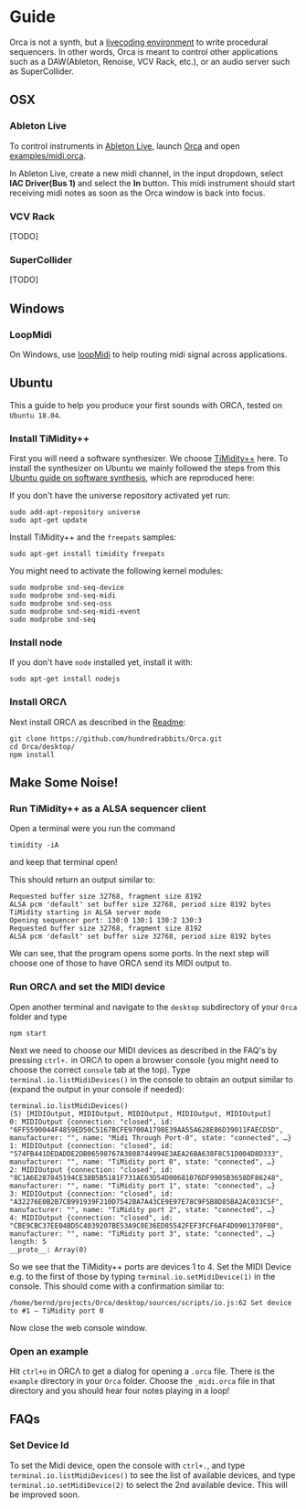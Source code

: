 # Guide

Orca is not a synth, but a [livecoding environment](https://www.reddit.com/r/livecoding/) to write procedural sequencers. In other words, Orca is meant to control other applications such as a DAW(Ableton, Renoise, VCV Rack, etc.), or an audio server such as SuperCollider.

## OSX

### Ableton Live

To control instruments in [Ableton Live](https://www.ableton.com/en/), launch [Orca](README.md) and open [examples/midi.orca](https://github.com/hundredrabbits/Orca/blob/master/examples/_midi.orca). 

In Ableton Live, create a new midi channel, in the input dropdown, select **IAC Driver(Bus 1)** and select the **In** button. This midi instrument should start receiving midi notes as soon as the Orca window is back into focus.

### VCV Rack

[TODO]

### SuperCollider

[TODO]

## Windows

### LoopMidi

On Windows, use [loopMidi](http://www.tobias-erichsen.de/software/loopmidi.html) to help routing midi signal across applications.

## Ubuntu

This a guide to help you produce your first sounds with ORCΛ, tested on `Ubuntu 18.04`.

### Install TiMidity++

First you will need a software synthesizer. We choose [TiMidity++](http://timidity.sourceforge.net) here. To install the synthesizer on Ubuntu we mainly followed the steps from this [Ubuntu guide on software synthesis](https://help.ubuntu.com/community/Midi/SoftwareSynthesisHowTo),
which are reproduced here:

If you don't have the universe repository activated yet run:

```
sudo add-apt-repository universe
sudo apt-get update
```

Install TiMidity++ and the `freepats` samples:

```
sudo apt-get install timidity freepats
```

You might need to activate the following kernel modules:

```
sudo modprobe snd-seq-device
sudo modprobe snd-seq-midi
sudo modprobe snd-seq-oss
sudo modprobe snd-seq-midi-event
sudo modprobe snd-seq
```

### Install node

If you don't have `node` installed yet, install it with:

```
sudo apt-get install nodejs
```

### Install ORCΛ

Next install ORCΛ as described in the [Readme](README.md):

```
git clone https://github.com/hundredrabbits/Orca.git
cd Orca/desktop/
npm install
```

## Make Some Noise!

### Run TiMidity++ as a ALSA sequencer client
Open a terminal were you run the command
```
timidity -iA
```
and keep that terminal open!

This should return an output similar to:
```
Requested buffer size 32768, fragment size 8192
ALSA pcm 'default' set buffer size 32768, period size 8192 bytes
TiMidity starting in ALSA server mode
Opening sequencer port: 130:0 130:1 130:2 130:3
Requested buffer size 32768, fragment size 8192
ALSA pcm 'default' set buffer size 32768, period size 8192 bytes
```
We can see, that the program opens some ports.
In the next step will choose one of those to have ORCΛ send its MIDI output to.

### Run ORCΛ and set the MIDI device
Open another terminal and navigate to the `desktop` subdirectory of your `Orca` folder and type
```
npm start
```

Next we need to choose our MIDI devices as described in the FAQ's by pressing `ctrl+.`
in ORCΛ to open a browser console (you might need to choose the correct `console` tab at the top).
Type `terminal.io.listMidiDevices()` in the console to obtain an output similar to (expand the output in your console if needed):
```
terminal.io.listMidiDevices()
(5) [MIDIOutput, MIDIOutput, MIDIOutput, MIDIOutput, MIDIOutput]
0: MIDIOutput {connection: "closed", id: "6FF5590044F4859ED50C5167BCFE9700A1798E39AA55A628E86D39011FAECD5D", manufacturer: "", name: "Midi Through Port-0", state: "connected", …}
1: MIDIOutput {connection: "closed", id: "574FB441DEDADDE2DB06598767A3088744994E3AEA26BA638F8C51D004D8D333", manufacturer: "", name: "TiMidity port 0", state: "connected", …}
2: MIDIOutput {connection: "closed", id: "8C1A6E287845194CE38B5B5181F731AE63D54D00681076DF9905B3658DF86248", manufacturer: "", name: "TiMidity port 1", state: "connected", …}
3: MIDIOutput {connection: "closed", id: "A32276E0B2B7CB991939F210D7542BA7A43CE9E97E78C9F5B8D85BA2AC033C5F", manufacturer: "", name: "TiMidity port 2", state: "connected", …}
4: MIDIOutput {connection: "closed", id: "CBE9CBC37EE04BD5C4039207BE53A9C0E36ED85542FEF3FCF6AF4D0901370F08", manufacturer: "", name: "TiMidity port 3", state: "connected", …}
length: 5
__proto__: Array(0)
```

So we see that the TiMidity++ ports are devices 1 to 4.
Set the MIDI Device e.g. to the first of those by typing `terminal.io.setMidiDevice(1)` in the console.
This should come with a confirmation similar to:
```
/home/bernd/projects/Orca/desktop/sources/scripts/io.js:62 Set device to #1 — TiMidity port 0
```

Now close the web console window.

### Open an example
Hit `ctrl+o` in ORCΛ to get a dialog for opening a `.orca` file.
There is the `example` directory in your `Orca` folder.
Choose the `_midi.orca` file in that directory and you should hear four notes playing in a loop!

## FAQs

### Set Device Id

To set the Midi device, open the console with `ctrl+.`, and type `terminal.io.listMidiDevices()` to see the list of available devices, and type `terminal.io.setMidiDevice(2)` to select the 2nd available device. This will be improved soon.
